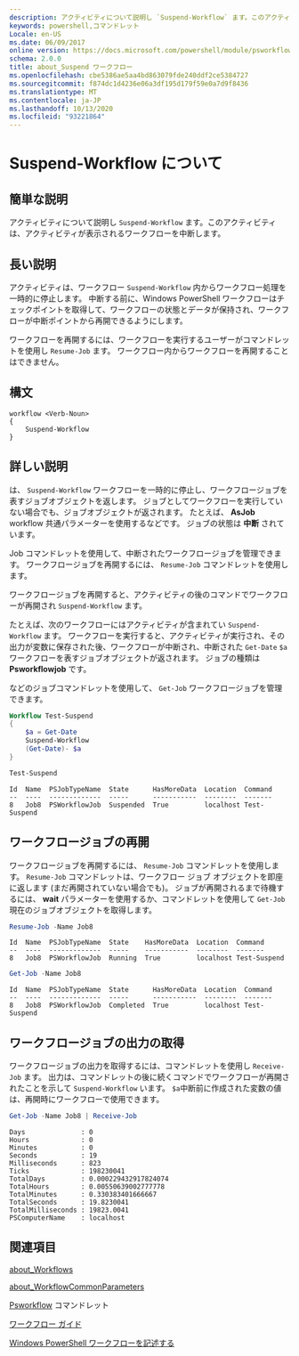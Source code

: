 ```yaml
---
description: アクティビティについて説明し `Suspend-Workflow` ます。このアクティビティは、アクティビティが表示されるワークフローを中断します。
keywords: powershell,コマンドレット
Locale: en-US
ms.date: 06/09/2017
online version: https://docs.microsoft.com/powershell/module/psworkflow/about/about_suspend-workflow?view=powershell-5.1&WT.mc_id=ps-gethelp
schema: 2.0.0
title: about_Suspend ワークフロー
ms.openlocfilehash: cbe5386ae5aa4bd863079fde240ddf2ce5384727
ms.sourcegitcommit: f874dc1d4236e06a3df195d179f59e0a7d9f8436
ms.translationtype: MT
ms.contentlocale: ja-JP
ms.lasthandoff: 10/13/2020
ms.locfileid: "93221864"
---
```

# <a name="about-suspend-workflow"></a>Suspend-Workflow について

## <a name="short-description"></a>簡単な説明

アクティビティについて説明し `Suspend-Workflow` ます。このアクティビティは、アクティビティが表示されるワークフローを中断します。

## <a name="long-description"></a>長い説明

アクティビティは、ワークフロー `Suspend-Workflow` 内からワークフロー処理を一時的に停止します。 中断する前に、Windows PowerShell ワークフローはチェックポイントを取得して、ワークフローの状態とデータが保持され、ワークフローが中断ポイントから再開できるようにします。

ワークフローを再開するには、ワークフローを実行するユーザーがコマンドレットを使用し `Resume-Job` ます。 ワークフロー内からワークフローを再開することはできません。

## <a name="syntax"></a>構文

```
workflow <Verb-Noun>
{
    Suspend-Workflow
}
```

## <a name="detailed-description"></a>詳しい説明

は、 `Suspend-Workflow` ワークフローを一時的に停止し、ワークフロージョブを表すジョブオブジェクトを返します。 ジョブとしてワークフローを実行していない場合でも、ジョブオブジェクトが返されます。 たとえば、 **AsJob** workflow 共通パラメーターを使用するなどです。 ジョブの状態は **中断** されています。

Job コマンドレットを使用して、中断されたワークフロージョブを管理できます。 ワークフロージョブを再開するには、 `Resume-Job` コマンドレットを使用します。

ワークフロージョブを再開すると、アクティビティの後のコマンドでワークフローが再開され `Suspend-Workflow` ます。

たとえば、次のワークフローにはアクティビティが含まれてい `Suspend-Workflow` ます。
ワークフローを実行すると、アクティビティが実行され、その出力が変数に保存された後、ワークフローが中断され、中断された `Get-Date` `$a` ワークフローを表すジョブオブジェクトが返されます。 ジョブの種類は **Psworkflowjob** です。

などのジョブコマンドレットを使用して、 `Get-Job` ワークフロージョブを管理できます。

```powershell
Workflow Test-Suspend
{
    $a = Get-Date
    Suspend-Workflow
    (Get-Date)- $a
}

Test-Suspend
```

```Output
Id  Name  PSJobTypeName  State      HasMoreData  Location  Command
--  ----  -------------  -----      -----------  --------  -------
8   Job8  PSWorkflowJob  Suspended  True         localhost Test-Suspend
```

## <a name="resuming-a-workflow-job"></a>ワークフロージョブの再開

ワークフロージョブを再開するには、 `Resume-Job` コマンドレットを使用します。 `Resume-Job` コマンドレットは、ワークフロー ジョブ オブジェクトを即座に返します (まだ再開されていない場合でも)。 ジョブが再開されるまで待機するには、 **wait** パラメーターを使用するか、コマンドレットを使用して `Get-Job` 現在のジョブオブジェクトを取得します。

```powershell
Resume-Job -Name Job8
```

```Output
Id  Name  PSJobTypeName  State    HasMoreData  Location  Command
--  ----  -------------  -----    -----------  --------  -------
8   Job8  PSWorkflowJob  Running  True         localhost Test-Suspend
```

```powershell
Get-Job -Name Job8
```

```Output
Id  Name  PSJobTypeName  State      HasMoreData  Location  Command
--  ----  -------------  -----      -----------  --------  -------
8   Job8  PSWorkflowJob  Completed  True         localhost Test-Suspend
```

## <a name="getting-the-output-of-a-workflow-job"></a>ワークフロージョブの出力の取得

ワークフロージョブの出力を取得するには、コマンドレットを使用し `Receive-Job` ます。 出力は、コマンドレットの後に続くコマンドでワークフローが再開されたことを示して `Suspend-Workflow` います。 `$a`中断前に作成された変数の値は、再開時にワークフローで使用できます。

```powershell
Get-Job -Name Job8 | Receive-Job
```

```Output
Days              : 0
Hours             : 0
Minutes           : 0
Seconds           : 19
Milliseconds      : 823
Ticks             : 198230041
TotalDays         : 0.000229432917824074
TotalHours        : 0.00550639002777778
TotalMinutes      : 0.330383401666667
TotalSeconds      : 19.8230041
TotalMilliseconds : 19823.0041
PSComputerName    : localhost
```

## <a name="see-also"></a>関連項目

[about_Workflows](about_Workflows.md)

[about_WorkflowCommonParameters](about_WorkflowCommonParameters.md)

[Psworkflow](xref:PSWorkflow) コマンドレット

[ワークフロー ガイド](/previous-versions/powershell/scripting/components/workflows-guide)

[Windows PowerShell ワークフローを記述する](/previous-versions/powershell/scripting/developer/workflow/writing-a-windows-powershell-workflow)
